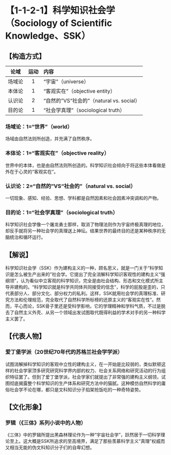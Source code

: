 # 【1-1-2-1】科学知识社会学（Sociology of Scientific Knowledge、SSK）
## 【构造方式】

|  论域  | 运动 | 内容                                     |
| :----: | :--: | :--------------------------------------- |
| 场域论 |  1   | “宇宙”（universe）                       |
| 本体论 |  1   | “客观实在”（objective entity）           |
| 认识论 |  2   | “自然的”VS“社会的”（natural vs. social） |
| 目的论 |  1   | “社会学真理”（sociological truth）       |

### 场域论：1=“世界”（world）

场域由自然法则所创造，并充满了自然秩序。

### 本体论：1=“客观实在”（objective reality）

世界中的本体，也是由自然法则所创造的。科学知识社会倾向于将这些本体看做是外在于心灵的“客观实在”。

### 认识论：2=“自然的”VS“社会的”（natural vs. social）

一切现象、感知、经验、思想、学科都是自然因素和社会因素冲突调和的产物。

### 目的论：1=“社会学真理”（sociological truth）

科学知识社会学像一个屠龙勇士那样，取消了物理法则作为宇宙终极真理的地位，却反手就将另一种社会学的真理送上神坛。结果世界的最终目的还是某种秩序的无脑统治和循环运行。

## 【解说】

科学知识社会学（SSK）作为建构主义的一种，顾名思义，就是一门关于“科学知识是怎么被生产出来的”社会学。它提出了完全消解科学知识客观性的建构主义“强纲领”，认为看似中立客观的科学知识，完全是由社会结构、形态和文化模式所主导并建构的。“科学知识就是科学共同体共同接受的信念”，科学的屁股是歪的，只代表部分人、部分文化、部分权力的私利。这样，SSK就用社会学的真理标准、研究方法和伦理规范，完全取代了自然科学所标榜的还原主义的“客观实在性”。然而，平心而论，SSK骨子里还是受科学影响，它的学理精神和学科气质，不过是脱去了自然主义外壳、从另一个领域出发试图取代既得利益的学术对手的另一种科学主义罢了。

## 【代表人物】

### 爱丁堡学派（20世纪70年代的苏格兰社会学学派）

试图消解掉科学知识的客观中立性的建构主义，在一开始是比较弱的，类似默顿这样的社会学家顶多研究研究科学界内部的权力、社会关系网络和研究活动的行为组织特征罢了。但到了爱丁堡学派，社会学家们就提出了非常强的建构主义纲领，试图彻底揭露整个科学知识的生产体系和研究方法中的猫腻。这种模仿自然科学的庸俗社会学不论在哪，都只是文科知识分子掐架抢饭吃的一种奇特姿势。

## 【文化形象】

### 罗辑（《三体》系列小说中的人物）

《三体》中的罗辑所提出黑森林理论作为一种“宇宙社会学”，跃然居于一切科学理论至上。这大概是SSK所追求的至高境界，满足了那些羡慕科学主义“真理”权威而又相当无能的伪文科知识分子们的自卑幻想。
